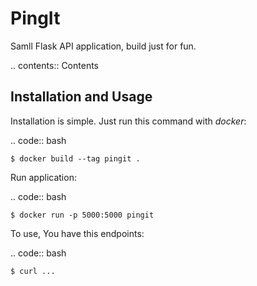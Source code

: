PingIt
=================

Samll Flask API application, build just for fun.


.. contents:: Contents

Installation and Usage
----------------------

Installation is simple. Just run this command with *docker*:

.. code:: bash

    $ docker build --tag pingit .

Run application:

.. code:: bash

    $ docker run -p 5000:5000 pingit

To use, You have this endpoints:

.. code:: bash

    $ curl ...
